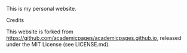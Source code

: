 This is my personal website.

Credits

This website is forked from https://github.com/academicpages/academicpages.github.io, released under the MIT License (see LICENSE.md).